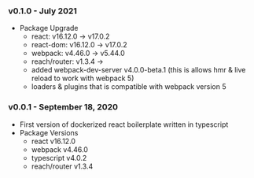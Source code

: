 ### v0.1.0 - July 2021

- Package Upgrade
  - react: v16.12.0 -> v17.0.2
  - react-dom: v16.12.0 -> v17.0.2
  - webpack: v4.46.0 -> v5.44.0
  - reach/router: v1.3.4 ->
  - added webpack-dev-server v4.0.0-beta.1 (this is allows hmr & live reload to work with webpack 5)
  - loaders & plugins that is compatible with webpack version 5

### v0.0.1 - September 18, 2020

- First version of dockerized react boilerplate written in typescript
- Package Versions
  - react v16.12.0
  - webpack v4.46.0
  - typescript v4.0.2
  - reach/router v1.3.4
